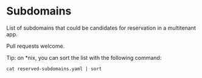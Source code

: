 # Subdomains
List of subdomains that could be candidates for reservation in a multitenant app.

Pull requests welcome.

Tip: on \*nix, you can sort the list with the following command:

    cat reserved-subdomains.yaml | sort
